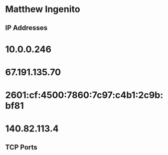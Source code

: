 # Matthew Ingenito
## IP Addresses
# 10.0.0.246
# 67.191.135.70
# 2601:cf:4500:7860:7c97:c4b1:2c9b:bf81
# 140.82.113.4
## TCP Ports
